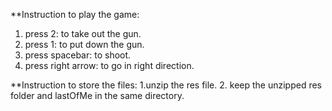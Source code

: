 **Instruction to play the game:
1. press 2: to take out the gun.
2. press 1: to put down the gun.
3. press spacebar: to shoot.
4. press right arrow: to go in right direction.

**Instruction to store the files:
1.unzip the res file.
2. keep the unzipped res folder and lastOfMe in the same directory.
